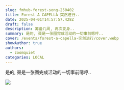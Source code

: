 ```yaml
---
slug: fmhub-forest-song-250402
title: Forest A CAPELLA 突然进行..
date: 2025-04-01T14:57:57.428Z
draft: false
description: 筹备几周, 再次变身..
summary: 是的, 叕是一张图完成活动的一切事前嗯哼..
cover: /events/forest-a-capella-突然进行/cover.webp
showAuthor: true
authors:
  - zoomquiet
categories: LOCAL
---
```

是的, 叕是一张图完成活动的一切事前嗯哼..

![](/events/fmhub-forest-song-250402/fmhub-250402.jpg.webp)
